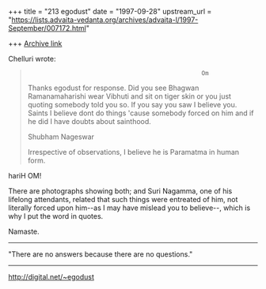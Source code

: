 +++
title = "213 egodust"
date = "1997-09-28"
upstream_url = "https://lists.advaita-vedanta.org/archives/advaita-l/1997-September/007172.html"

+++
[Archive link](https://lists.advaita-vedanta.org/archives/advaita-l/1997-September/007172.html)

Chelluri wrote:
>                                                      Om
> Thanks egodust for response.  Did you see Bhagwan Ramanamaharishi wear
> Vibhuti and sit on tiger skin or you just quoting somebody told you so.  If
> you say you saw I believe you.   Saints I believe dont do things 'cause
> somebody forced on him and if he did I have doubts about sainthood.
>
> Shubham                                                Nageswar
>
> Irrespective of observations, I believe he is Paramatma in human form.
>

hariH OM!

There are photographs showing both; and Suri Nagamma, one of his lifelong
attendants, related that such things were entreated of him, not literally
forced upon him--as I may have mislead you to believe--, which is why I put
the word in quotes.

Namaste.

_______________________

"There are no answers
       because
there are no questions."
_______________________

http://digital.net/~egodust

